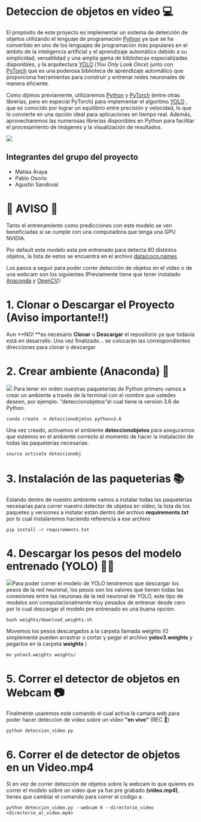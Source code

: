 # Deteccion de objetos en video 💻

El propósito de este proyecto es implementar un sistema de detección de objetos utilizando el lenguaje de programación [Python](https://www.python.org) ya que se ha convertido en uno de los lenguajes de programación más populares en el ámbito de la inteligencia artificial y el aprendizaje automático debido a su simplicidad, versatilidad y una amplia gama de bibliotecas especializadas disponibles, y la arquitectura [YOLO](https://pjreddie.com/darknet/yolo/)  (*You Only Look Once*) junto con [PyTorch](https://pytorch.org) que es una poderosa biblioteca de aprendizaje automático que proporciona herramientas para construir y entrenar redes neuronales de manera eficiente.

Como dijimos previamente, utilizaremos  [Python](https://www.python.org) y [PyTorch](https://pytorch.org) (entre otras librerías, pero en especial PyTorch) para implementar el algoritmo [YOLO](https://pjreddie.com/darknet/yolo/)  , que es conocido por lograr un equilibrio entre precisión y velocidad, lo que lo convierte en una opción ideal para aplicaciones en tiempo real. Además, aprovecharemos las numerosas librerías disponibles en Python para facilitar el procesamiento de imágenes y la visualización de resultados.

![](https://i0.wp.com/blog.330ohms.com/wp-content/uploads/2020/11/yolo_bounding_boxes.png?w=700&ssl=1)

## Integrantes del grupo del proyecto
- Matías Araya
- Pablo Osorio
- Agustín Sandoval

# 🚨 AVISO 🚨

Tanto el entrenamiento como predicciones con este modelo se ven beneficiadas si se cumple con una computadora que tenga una GPU NVIDIA.

Por default este modelo esta pre entrenado para detecta 80 distintos objetos, la lista de estos se encuentra en el archivo [data/coco.names](https://github.com/puigalex/deteccion-objetos-video/blob/master/data/coco.names)

Los pasos a seguir para poder correr detección de objetos en el video o de una webcam son los siguientes (Previamente tiene que tener instalado [Anaconda](https://linuxhint.com/install-anaconda-ubuntu-22-04/) y [OpenCV](https://geekytheory.com/opencv-en-linux/)):

# 1. Clonar o Descargar el Proyecto (Aviso importante‼️)
Aun **NO! **es necesario **Clonar** o **Descargar** el repositorio ya que todavía está en desarrollo. Una vez finalizado... se colocarán las correspondientes direcciones para clonar o descargar.

# 2. Crear ambiente (Anaconda) 🐍
![](https://o.remove.bg/downloads/03d59b4b-97f1-4b6e-ac20-1252fd7c7ae4/kisspng-anaconda-pip-installation-python-5be51c73cb3bb1.4617931315417416838325-removebg-preview.png)
Para tener en orden nuestras paqueterías de Python primero vamos a crear un ambiente a través de la terminal con el nombre que ustedes deseen, por ejemplo: "deteccionobjetos"el cual tiene la versión 3.6 de Python.
``` 
conda create -n deteccionobjetos python=3.6
```

Una vez creado, activamos el ambiente **deteccionobjetos** para asegurarnos que estemos en el ambiente correcto al momento de hacer la instalación de todas las paqueterías necesarias.
```
source activate deteccionobj
```

# 3. Instalación de las paqueterias  📚

Estando dentro de nuestro ambiente vamos a instalar todas las paqueterías necesarias para correr nuestro detector de objetos en video, la lista de los paquetes y versiones a instalar están dentro del archivo **requirements.txt** por lo cual instalaremos haciendo referencia a ese archivo
```
pip install -r requirements.txt
```
# 4. Descargar los pesos del modelo entrenado (YOLO) 🔎🧠
![](https://assets.website-files.com/5f6bc60e665f54db361e52a9/5f6bc60e665f546a6b1e5400_logo_yolo.png)Para poder correr el modelo de YOLO tendremos que descargar los pesos de la red neuronal, los pesos son los valores que tienen todas las conexiones entre las neuronas de la red neuronal de YOLO, este tipo de modelos son computacionalmente muy pesados de entrenar desde cero por lo cual descargar el modelo pre entrenado es una buena opción.
```
bash weights/download_weights.sh
```
Movemos los pesos descargados a la carpeta llamada weights (O simplemente pueden arrastrar o cortar y pegar el archivo **yolov3.weights** y pegarlos en la carpeta **weights**  )
```
mv yolov3.weights weights/
```
# 5. Correr el detector de objetos en Webcam 📷

Finalmente usaremos este comando el cual activa la camara web para poder hacer deteccion de video sobre un video **"en vivo"** (REC 🔴)
```
python deteccion_video.py
```
# 6. Correr el de detector de objetos en un Video.mp4 

Si en vez de correr detección de objetos sobre la webcam lo que quieres es correr el modelo sobre un video que ya fue pre grabado **(video.mp4)**, tienes que cambiar el comando para correr el codigo a:
```
python deteccion_video.py --webcam 0 --directorio_video <directorio_al_video.mp4>
```
